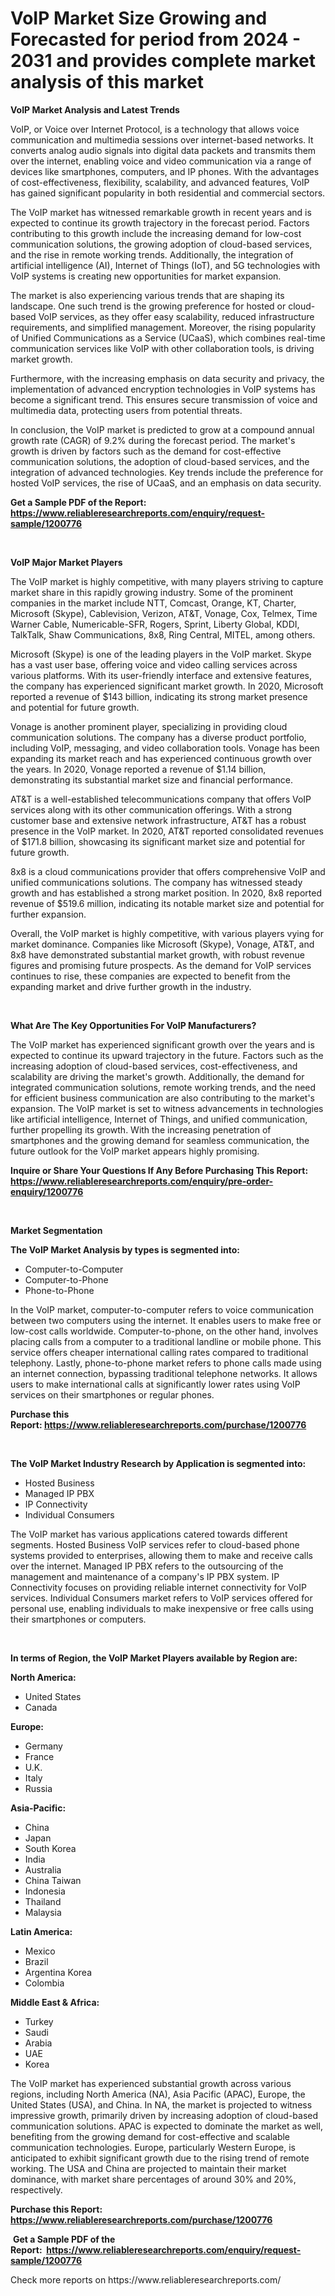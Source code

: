 <p><h1>VoIP Market Size Growing and Forecasted for period from 2024 - 2031 and provides complete market analysis of this market</h1></p><p><strong>VoIP Market Analysis and Latest Trends</strong></p>
<p><p>VoIP, or Voice over Internet Protocol, is a technology that allows voice communication and multimedia sessions over internet-based networks. It converts analog audio signals into digital data packets and transmits them over the internet, enabling voice and video communication via a range of devices like smartphones, computers, and IP phones. With the advantages of cost-effectiveness, flexibility, scalability, and advanced features, VoIP has gained significant popularity in both residential and commercial sectors.</p><p>The VoIP market has witnessed remarkable growth in recent years and is expected to continue its growth trajectory in the forecast period. Factors contributing to this growth include the increasing demand for low-cost communication solutions, the growing adoption of cloud-based services, and the rise in remote working trends. Additionally, the integration of artificial intelligence (AI), Internet of Things (IoT), and 5G technologies with VoIP systems is creating new opportunities for market expansion.</p><p>The market is also experiencing various trends that are shaping its landscape. One such trend is the growing preference for hosted or cloud-based VoIP services, as they offer easy scalability, reduced infrastructure requirements, and simplified management. Moreover, the rising popularity of Unified Communications as a Service (UCaaS), which combines real-time communication services like VoIP with other collaboration tools, is driving market growth.</p><p>Furthermore, with the increasing emphasis on data security and privacy, the implementation of advanced encryption technologies in VoIP systems has become a significant trend. This ensures secure transmission of voice and multimedia data, protecting users from potential threats.</p><p>In conclusion, the VoIP market is predicted to grow at a compound annual growth rate (CAGR) of 9.2% during the forecast period. The market's growth is driven by factors such as the demand for cost-effective communication solutions, the adoption of cloud-based services, and the integration of advanced technologies. Key trends include the preference for hosted VoIP services, the rise of UCaaS, and an emphasis on data security.</p></p>
<p><strong>Get a Sample PDF of the Report:&nbsp; <a href="https://www.reliableresearchreports.com/enquiry/request-sample/1200776">https://www.reliableresearchreports.com/enquiry/request-sample/1200776</a></strong></p>
<p>&nbsp;</p>
<p><strong>VoIP Major Market Players</strong></p>
<p><p>The VoIP market is highly competitive, with many players striving to capture market share in this rapidly growing industry. Some of the prominent companies in the market include NTT, Comcast, Orange, KT, Charter, Microsoft (Skype), Cablevision, Verizon, AT&T, Vonage, Cox, Telmex, Time Warner Cable, Numericable-SFR, Rogers, Sprint, Liberty Global, KDDI, TalkTalk, Shaw Communications, 8x8, Ring Central, MITEL, among others.</p><p>Microsoft (Skype) is one of the leading players in the VoIP market. Skype has a vast user base, offering voice and video calling services across various platforms. With its user-friendly interface and extensive features, the company has experienced significant market growth. In 2020, Microsoft reported a revenue of $143 billion, indicating its strong market presence and potential for future growth.</p><p>Vonage is another prominent player, specializing in providing cloud communication solutions. The company has a diverse product portfolio, including VoIP, messaging, and video collaboration tools. Vonage has been expanding its market reach and has experienced continuous growth over the years. In 2020, Vonage reported a revenue of $1.14 billion, demonstrating its substantial market size and financial performance.</p><p>AT&T is a well-established telecommunications company that offers VoIP services along with its other communication offerings. With a strong customer base and extensive network infrastructure, AT&T has a robust presence in the VoIP market. In 2020, AT&T reported consolidated revenues of $171.8 billion, showcasing its significant market size and potential for future growth.</p><p>8x8 is a cloud communications provider that offers comprehensive VoIP and unified communications solutions. The company has witnessed steady growth and has established a strong market position. In 2020, 8x8 reported revenue of $519.6 million, indicating its notable market size and potential for further expansion.</p><p>Overall, the VoIP market is highly competitive, with various players vying for market dominance. Companies like Microsoft (Skype), Vonage, AT&T, and 8x8 have demonstrated substantial market growth, with robust revenue figures and promising future prospects. As the demand for VoIP services continues to rise, these companies are expected to benefit from the expanding market and drive further growth in the industry.</p></p>
<p>&nbsp;</p>
<p><strong>What Are The Key Opportunities For VoIP Manufacturers?</strong></p>
<p><p>The VoIP market has experienced significant growth over the years and is expected to continue its upward trajectory in the future. Factors such as the increasing adoption of cloud-based services, cost-effectiveness, and scalability are driving the market's growth. Additionally, the demand for integrated communication solutions, remote working trends, and the need for efficient business communication are also contributing to the market's expansion. The VoIP market is set to witness advancements in technologies like artificial intelligence, Internet of Things, and unified communication, further propelling its growth. With the increasing penetration of smartphones and the growing demand for seamless communication, the future outlook for the VoIP market appears highly promising.</p></p>
<p><strong>Inquire or Share Your Questions If Any Before Purchasing This Report: <a href="https://www.reliableresearchreports.com/enquiry/pre-order-enquiry/1200776">https://www.reliableresearchreports.com/enquiry/pre-order-enquiry/1200776</a></strong></p>
<p>&nbsp;</p>
<p><strong>Market Segmentation</strong></p>
<p><strong>The VoIP Market Analysis by types is segmented into:</strong></p>
<p><ul><li>Computer-to-Computer</li><li>Computer-to-Phone</li><li>Phone-to-Phone</li></ul></p>
<p><p>In the VoIP market, computer-to-computer refers to voice communication between two computers using the internet. It enables users to make free or low-cost calls worldwide. Computer-to-phone, on the other hand, involves placing calls from a computer to a traditional landline or mobile phone. This service offers cheaper international calling rates compared to traditional telephony. Lastly, phone-to-phone market refers to phone calls made using an internet connection, bypassing traditional telephone networks. It allows users to make international calls at significantly lower rates using VoIP services on their smartphones or regular phones.</p></p>
<p><strong>Purchase this Report:&nbsp;<a href="https://www.reliableresearchreports.com/purchase/1200776">https://www.reliableresearchreports.com/purchase/1200776</a></strong></p>
<p>&nbsp;</p>
<p><strong>The VoIP Market Industry Research by Application is segmented into:</strong></p>
<p><ul><li>Hosted Business</li><li>Managed IP PBX</li><li>IP Connectivity</li><li>Individual Consumers</li></ul></p>
<p><p>The VoIP market has various applications catered towards different segments. Hosted Business VoIP services refer to cloud-based phone systems provided to enterprises, allowing them to make and receive calls over the internet. Managed IP PBX refers to the outsourcing of the management and maintenance of a company's IP PBX system. IP Connectivity focuses on providing reliable internet connectivity for VoIP services. Individual Consumers market refers to VoIP services offered for personal use, enabling individuals to make inexpensive or free calls using their smartphones or computers.</p></p>
<p>&nbsp;</p>
<p><strong>In terms of Region, the VoIP Market Players available by Region are:</strong></p>
<p>
    <p> <strong> North America: </strong>
        <ul>
            <li>United States</li>
            <li>Canada</li>
        </ul>
        </p> 
    <p> <strong> Europe: </strong>
        <ul>
            <li>Germany</li>
            <li>France</li>
            <li>U.K.</li>
            <li>Italy</li>
            <li>Russia</li>
        </ul>
        </p> 
    <p> <strong> Asia-Pacific: </strong>
        <ul>
            <li>China</li>
            <li>Japan</li>
            <li>South Korea</li>
            <li>India</li>
            <li>Australia</li>
            <li>China Taiwan</li>
            <li>Indonesia</li>
            <li>Thailand</li>
            <li>Malaysia</li>
        </ul>
        </p> 
    <p> <strong> Latin America: </strong>
        <ul>
            <li>Mexico</li>
            <li>Brazil</li>
            <li>Argentina Korea</li>
            <li>Colombia</li>
        </ul>
        </p> 
    <p> <strong> Middle East & Africa: </strong>
        <ul>
            <li>Turkey</li>
            <li>Saudi</li>
            <li>Arabia</li>
            <li>UAE</li>
            <li>Korea</li>
        </ul>
    </p>
    </p>
<p><p>The VoIP market has experienced substantial growth across various regions, including North America (NA), Asia Pacific (APAC), Europe, the United States (USA), and China. In NA, the market is projected to witness impressive growth, primarily driven by increasing adoption of cloud-based communication solutions. APAC is expected to dominate the market as well, benefiting from the growing demand for cost-effective and scalable communication technologies. Europe, particularly Western Europe, is anticipated to exhibit significant growth due to the rising trend of remote working. The USA and China are projected to maintain their market dominance, with market share percentages of around 30% and 20%, respectively.</p></p>
<p><strong>Purchase this Report: <a href="https://www.reliableresearchreports.com/purchase/1200776">https://www.reliableresearchreports.com/purchase/1200776</a></strong></p>
<p>&nbsp;<strong>Get a Sample PDF of the Report:&nbsp;&nbsp;<a href="https://www.reliableresearchreports.com/enquiry/request-sample/1200776">https://www.reliableresearchreports.com/enquiry/request-sample/1200776</a></strong></p>
<p><strong></strong></p>
<p>Check more reports on https://www.reliableresearchreports.com/</p>